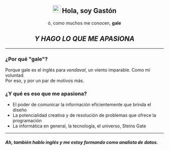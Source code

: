 <h2 align="center"><img src="https://c.tenor.com/SNL9_xhZl9oAAAAi/waving-hand-joypixels.gif" height="25px" width="25px"> Hola, soy Gastón</h2>
<p align="center">ó, como muchos me conocen, <b>gale</b></p>
<h2 align="center"><i>Y HAGO LO QUE ME APASIONA</i></h2>
<hr>
<h3>¿Por qué "gale"?</h3>
Porque gale es el inglés para <i>vendaval</i>, un viento imparable. Como mi voluntad.<br>
Por eso, y por un par de motivos más.
<br>
<h3>¿Y qué es eso que me apasiona?</h3>
<ul>
  <li>El poder de comunicar la información eficientemente que brinda el diseño</li>
  <li>La potencialidad creativa y de resolución de problemas que ofrece la programación</li>
  <li>La informática en general, la tecnología, el universo, Steins Gate </li>
</ul>
<hr>
<h5>Ah, también hablo inglés y me estoy formando como analista de datos.</p>
<!---
Notas
--->
